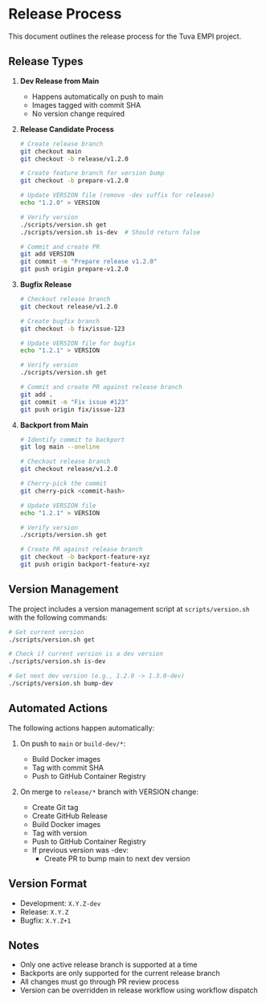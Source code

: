 # Release Process

This document outlines the release process for the Tuva EMPI project.

## Release Types

1. **Dev Release from Main**
   - Happens automatically on push to main
   - Images tagged with commit SHA
   - No version change required

2. **Release Candidate Process**
   ```bash
   # Create release branch
   git checkout main
   git checkout -b release/v1.2.0

   # Create feature branch for version bump
   git checkout -b prepare-v1.2.0

   # Update VERSION file (remove -dev suffix for release)
   echo "1.2.0" > VERSION

   # Verify version
   ./scripts/version.sh get
   ./scripts/version.sh is-dev  # Should return false

   # Commit and create PR
   git add VERSION
   git commit -m "Prepare release v1.2.0"
   git push origin prepare-v1.2.0
   ```

3. **Bugfix Release**
   ```bash
   # Checkout release branch
   git checkout release/v1.2.0

   # Create bugfix branch
   git checkout -b fix/issue-123

   # Update VERSION file for bugfix
   echo "1.2.1" > VERSION

   # Verify version
   ./scripts/version.sh get

   # Commit and create PR against release branch
   git add .
   git commit -m "Fix issue #123"
   git push origin fix/issue-123
   ```

4. **Backport from Main**
   ```bash
   # Identify commit to backport
   git log main --oneline

   # Checkout release branch
   git checkout release/v1.2.0

   # Cherry-pick the commit
   git cherry-pick <commit-hash>

   # Update VERSION file
   echo "1.2.1" > VERSION

   # Verify version
   ./scripts/version.sh get

   # Create PR against release branch
   git checkout -b backport-feature-xyz
   git push origin backport-feature-xyz
   ```

## Version Management

The project includes a version management script at `scripts/version.sh` with the following commands:

```bash
# Get current version
./scripts/version.sh get

# Check if current version is a dev version
./scripts/version.sh is-dev

# Get next dev version (e.g., 1.2.0 -> 1.3.0-dev)
./scripts/version.sh bump-dev
```

## Automated Actions

The following actions happen automatically:

1. On push to `main` or `build-dev/*`:
   - Build Docker images
   - Tag with commit SHA
   - Push to GitHub Container Registry

2. On merge to `release/*` branch with VERSION change:
   - Create Git tag
   - Create GitHub Release
   - Build Docker images
   - Tag with version
   - Push to GitHub Container Registry
   - If previous version was -dev:
     - Create PR to bump main to next dev version

## Version Format

- Development: `X.Y.Z-dev`
- Release: `X.Y.Z`
- Bugfix: `X.Y.Z+1`

## Notes

- Only one active release branch is supported at a time
- Backports are only supported for the current release branch
- All changes must go through PR review process
- Version can be overridden in release workflow using workflow dispatch
